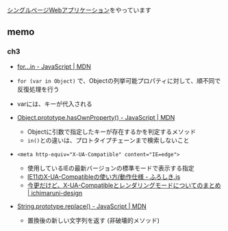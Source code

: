 [シングルページWebアプリケーション](https://www.oreilly.co.jp/books/9784873116730/)をやっています

## memo

### ch3
*  [for...in - JavaScript | MDN](https://developer.mozilla.org/ja/docs/Web/JavaScript/Reference/Statements/for...in)
  * `for (var in Object)` で、Objectの列挙可能プロパティに対して、順不同で反復処理を行う
  * varには、キーが代入される
  
* [Object.prototype.hasOwnProperty() - JavaScript | MDN](https://developer.mozilla.org/ja/docs/Web/JavaScript/Reference/Global_Objects/Object/hasOwnProperty)
  * Objectに引数で指定したキーが存在するかを判定するメソッド
  * `in()`との違いは、プロトタイプチェーンまで検索しないこと
  
* `<meta http-equiv="X-UA-Compatible" content="IE=edge">` 
  * 使用しているIEの最新バージョンの標準モードで表示する指定
  * [IE11のX-UA-Compatibleの使い方/動作仕様 - ふろしき.js](http://furoshiki.hatenadiary.jp/entry/2013/11/25/024250) 
  * [今更だけど、X-UA-Compatibleとレンダリングモードについてのまとめ | ichimaruni-design](https://ichimaruni-design.com/2015/01/rendering-mode/) 
  
* [String.prototype.replace() - JavaScript | MDN](https://developer.mozilla.org/ja/docs/Web/JavaScript/Reference/Global_Objects/String/replace)
  * 置換後の新しい文字列を返す (非破壊的メソッド)

